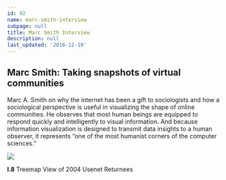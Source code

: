 ```yaml
---
id: 92
name: marc-smith-interview
subpage: null
title: Marc Smith Interview
description: null
last_updated: '2016-12-19'
---
```

Marc Smith: Taking snapshots of virtual communities
---------------------------------------------------

Marc A. Smith on why the internet has been a gift to sociologists and how a sociological perspective is useful in visualizing the shape of online communities. He observes that most human beings are equipped to respond quickly and intelligently to visual information. And because information visualization is designed to transmit data insights to a human observer, it represents “one of the most humanist corners of the computer sciences.”

[![](images/maps/160W/IT_01_08_Treemap_160W.jpg)](http://scimaps.org/mapdetail/treemap_view_of_2004_57)  

**I.8** Treemap View of 2004 Usenet Returnees